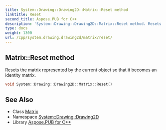 ```yaml
---
title: System::Drawing::Drawing2D::Matrix::Reset method
linktitle: Reset
second_title: Aspose.PUB for C++
description: 'System::Drawing::Drawing2D::Matrix::Reset method. Resets the matrix represented by the current object so that it becomes an identity matrix in C++.'
type: docs
weight: 1300
url: /cpp/system.drawing.drawing2d/matrix/reset/
---
```

## Matrix::Reset method


Resets the matrix represented by the current object so that it becomes an identity matrix.

```cpp
void System::Drawing::Drawing2D::Matrix::Reset()
```

## See Also

* Class [Matrix](../)
* Namespace [System::Drawing::Drawing2D](../../)
* Library [Aspose.PUB for C++](../../../)
